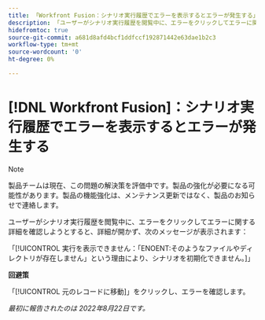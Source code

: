 ```yaml
---
title: 「Workfront Fusion：シナリオ実行履歴でエラーを表示するとエラーが発生する」
description: 「ユーザーがシナリオ実行履歴を閲覧中に、エラーをクリックしてエラーに関する詳細を確認しようとすると、詳細が開かず、メッセージが表示されます。」
hidefromtoc: true
source-git-commit: a681d8afd4bcf1ddfccf192871442e63dae1b2c3
workflow-type: tm+mt
source-wordcount: '0'
ht-degree: 0%

---
```



# [!DNL Workfront Fusion]：シナリオ実行履歴でエラーを表示するとエラーが発生する

>[!NOTE]
>
>製品チームは現在、この問題の解決策を評価中です。製品の強化が必要になる可能性があります。製品の機能強化は、メンテナンス更新ではなく、製品のお知らせで連絡します。

ユーザーがシナリオ実行履歴を閲覧中に、エラーをクリックしてエラーに関する詳細を確認しようとすると、詳細が開かず、次のメッセージが表示されます：

「[!UICONTROL 実行を表示できません：「ENOENT:そのようなファイルやディレクトリが存在しません」という理由により、シナリオを初期化できません。]」

**回避策**

「[!UICONTROL 元のレコードに移動]」をクリックし、エラーを確認します。

_最初に報告されたのは 2022年8月22日です。_

